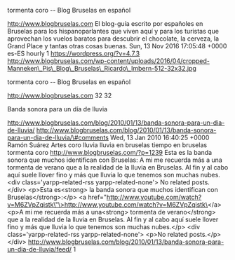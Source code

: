 tormenta coro -- Blog Bruselas en español

http://www.blogbruselas.com El blog-guía escrito por españoles en
Bruselas para los hispanoparlantes que viven aquí y para los turistas
que aprovechan los vuelos baratos para descubrir el chocolate, la
cerveza, la Grand Place y tantas otras cosas buenas. Sun, 13 Nov 2016
17:05:48 +0000 es-ES hourly 1 https://wordpress.org/?v=4.7.3
http://www.blogbruselas.com/wp-content/uploads/2016/04/cropped-Manneken\_Pis\_Blog\_Bruselas\_Ricardo\_Imbern-512-32x32.jpg

tormenta coro -- Blog Bruselas en español

http://www.blogbruselas.com 32 32

Banda sonora para un día de lluvia

http://www.blogbruselas.com/blog/2010/01/13/banda-sonora-para-un-dia-de-lluvia/
http://www.blogbruselas.com/blog/2010/01/13/banda-sonora-para-un-dia-de-lluvia/\#comments
Wed, 13 Jan 2010 16:40:25 +0000 Ramón Suárez Artes coro lluvia lluvia en
bruselas tiempo en bruselas tormenta coro
http://www.blogbruselas.com/?p=1239 Esta es la banda sonora que muchos
identifican con Bruselas: A mi me recuerda más a una tormenta de verano
que a la realidad de la lluvia en Bruselas. Al fin y al cabo aquí suele
llover fino y más que lluvia lo que tenemos son muchas nubes.\<div
class=\'yarpp-related-rss yarpp-related-none\'\> No related posts.
\</div\> \<p\>Esta es\<strong\> la banda sonora que muchos identifican
con Bruselas\</strong\>:\</p\> \<a
href=\"http://www.youtube.com/watch?v=M6ZVpZqistk\"\>http://www.youtube.com/watch?v=M6ZVpZqistk\</a\>
\<p\>A mi me recuerda más a una\<strong\> tormenta de verano\</strong\>
que a la realidad de la lluvia en Bruselas. Al fin y al cabo aquí suele
llover fino y más que lluvia lo que tenemos son muchas nubes.\</p\>
\<div class=\'yarpp-related-rss yarpp-related-none\'\> \<p\>No related
posts.\</p\> \</div\>
http://www.blogbruselas.com/blog/2010/01/13/banda-sonora-para-un-dia-de-lluvia/feed/
1
